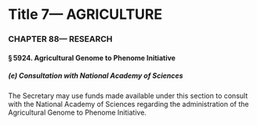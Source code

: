 
# Title 7— AGRICULTURE
### CHAPTER 88— RESEARCH
#### § 5924. Agricultural Genome to Phenome Initiative
##### (e) Consultation with National Academy of Sciences

The Secretary may use funds made available under this section to consult with the National Academy of Sciences regarding the administration of the Agricultural Genome to Phenome Initiative.
